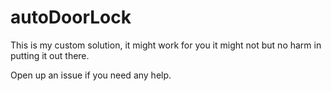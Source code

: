 # autoDoorLock
This is my custom solution, it might work for you it might not but no harm in putting it out there.

Open up an issue if you need any help.

